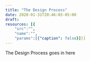 ```yaml
---
title: "The Design Process"
date: 2020-01-31T20:46:03-05:00
draft: 
resources: [{
    "src":"",
    "name":"",
    "params":[{"caption": false}]}]
---
```

The Design Process goes in here
